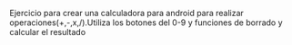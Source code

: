Ejercicio para crear una calculadora para android para realizar operaciones(+,-,x,/).Utiliza los botones del 0-9 y funciones de borrado y calcular el resultado
